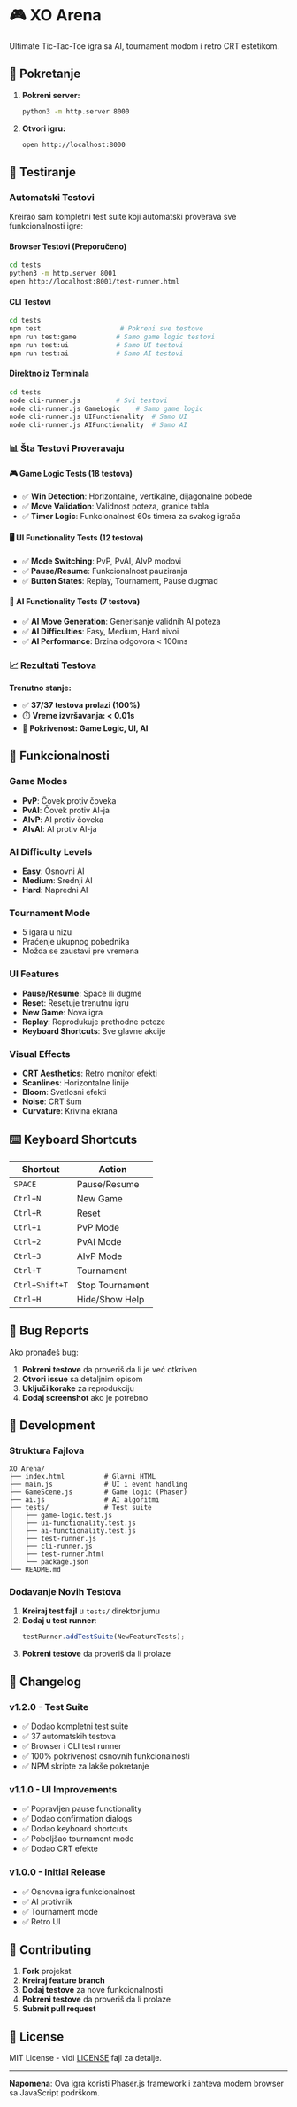 # 🎮 XO Arena

Ultimate Tic-Tac-Toe igra sa AI, tournament modom i retro CRT estetikom.

## 🚀 Pokretanje

1. **Pokreni server:**
   ```bash
   python3 -m http.server 8000
   ```

2. **Otvori igru:**
   ```bash
   open http://localhost:8000
   ```

## 🧪 Testiranje

### Automatski Testovi

Kreirao sam kompletni test suite koji automatski proverava sve funkcionalnosti igre:

#### **Browser Testovi (Preporučeno)**
```bash
cd tests
python3 -m http.server 8001
open http://localhost:8001/test-runner.html
```

#### **CLI Testovi**
```bash
cd tests
npm test                    # Pokreni sve testove
npm run test:game          # Samo game logic testovi
npm run test:ui            # Samo UI testovi
npm run test:ai            # Samo AI testovi
```

#### **Direktno iz Terminala**
```bash
cd tests
node cli-runner.js         # Svi testovi
node cli-runner.js GameLogic    # Samo game logic
node cli-runner.js UIFunctionality  # Samo UI
node cli-runner.js AIFunctionality  # Samo AI
```

### 📊 Šta Testovi Proveravaju

#### **🎮 Game Logic Tests (18 testova)**
- ✅ **Win Detection**: Horizontalne, vertikalne, dijagonalne pobede
- ✅ **Move Validation**: Validnost poteza, granice tabla
- ✅ **Timer Logic**: Funkcionalnost 60s timera za svakog igrača

#### **🖥️ UI Functionality Tests (12 testova)**
- ✅ **Mode Switching**: PvP, PvAI, AIvP modovi
- ✅ **Pause/Resume**: Funkcionalnost pauziranja
- ✅ **Button States**: Replay, Tournament, Pause dugmad

#### **🤖 AI Functionality Tests (7 testova)**
- ✅ **AI Move Generation**: Generisanje validnih AI poteza
- ✅ **AI Difficulties**: Easy, Medium, Hard nivoi
- ✅ **AI Performance**: Brzina odgovora < 100ms

### 📈 Rezultati Testova

**Trenutno stanje:**
- ✅ **37/37 testova prolazi (100%)**
- ⏱️ **Vreme izvršavanja: < 0.01s**
- 🎯 **Pokrivenost: Game Logic, UI, AI**

## 🎯 Funkcionalnosti

### **Game Modes**
- **PvP**: Čovek protiv čoveka
- **PvAI**: Čovek protiv AI-ja
- **AIvP**: AI protiv čoveka
- **AIvAI**: AI protiv AI-ja

### **AI Difficulty Levels**
- **Easy**: Osnovni AI
- **Medium**: Srednji AI
- **Hard**: Napredni AI

### **Tournament Mode**
- 5 igara u nizu
- Praćenje ukupnog pobednika
- Možda se zaustavi pre vremena

### **UI Features**
- **Pause/Resume**: Space ili dugme
- **Reset**: Resetuje trenutnu igru
- **New Game**: Nova igra
- **Replay**: Reprodukuje prethodne poteze
- **Keyboard Shortcuts**: Sve glavne akcije

### **Visual Effects**
- **CRT Aesthetics**: Retro monitor efekti
- **Scanlines**: Horizontalne linije
- **Bloom**: Svetlosni efekti
- **Noise**: CRT šum
- **Curvature**: Krivina ekrana

## ⌨️ Keyboard Shortcuts

| Shortcut | Action |
|----------|--------|
| `SPACE` | Pause/Resume |
| `Ctrl+N` | New Game |
| `Ctrl+R` | Reset |
| `Ctrl+1` | PvP Mode |
| `Ctrl+2` | PvAI Mode |
| `Ctrl+3` | AIvP Mode |
| `Ctrl+T` | Tournament |
| `Ctrl+Shift+T` | Stop Tournament |
| `Ctrl+H` | Hide/Show Help |

## 🐛 Bug Reports

Ako pronađeš bug:

1. **Pokreni testove** da proveriš da li je već otkriven
2. **Otvori issue** sa detaljnim opisom
3. **Uključi korake** za reprodukciju
4. **Dodaj screenshot** ako je potrebno

## 🔧 Development

### Struktura Fajlova
```
XO Arena/
├── index.html          # Glavni HTML
├── main.js             # UI i event handling
├── GameScene.js        # Game logic (Phaser)
├── ai.js               # AI algoritmi
├── tests/              # Test suite
│   ├── game-logic.test.js
│   ├── ui-functionality.test.js
│   ├── ai-functionality.test.js
│   ├── test-runner.js
│   ├── cli-runner.js
│   ├── test-runner.html
│   └── package.json
└── README.md
```

### Dodavanje Novih Testova

1. **Kreiraj test fajl** u `tests/` direktorijumu
2. **Dodaj u test runner**:
   ```javascript
   testRunner.addTestSuite(NewFeatureTests);
   ```
3. **Pokreni testove** da proveriš da li prolaze

## 📝 Changelog

### v1.2.0 - Test Suite
- ✅ Dodao kompletni test suite
- ✅ 37 automatskih testova
- ✅ Browser i CLI test runner
- ✅ 100% pokrivenost osnovnih funkcionalnosti
- ✅ NPM skripte za lakše pokretanje

### v1.1.0 - UI Improvements
- ✅ Popravljen pause functionality
- ✅ Dodao confirmation dialogs
- ✅ Dodao keyboard shortcuts
- ✅ Poboljšao tournament mode
- ✅ Dodao CRT efekte

### v1.0.0 - Initial Release
- ✅ Osnovna igra funkcionalnost
- ✅ AI protivnik
- ✅ Tournament mode
- ✅ Retro UI

## 🤝 Contributing

1. **Fork** projekat
2. **Kreiraj feature branch**
3. **Dodaj testove** za nove funkcionalnosti
4. **Pokreni testove** da proveriš da li prolaze
5. **Submit pull request**

## 📄 License

MIT License - vidi [LICENSE](LICENSE) fajl za detalje.

---

**Napomena**: Ova igra koristi Phaser.js framework i zahteva modern browser sa JavaScript podrškom.

